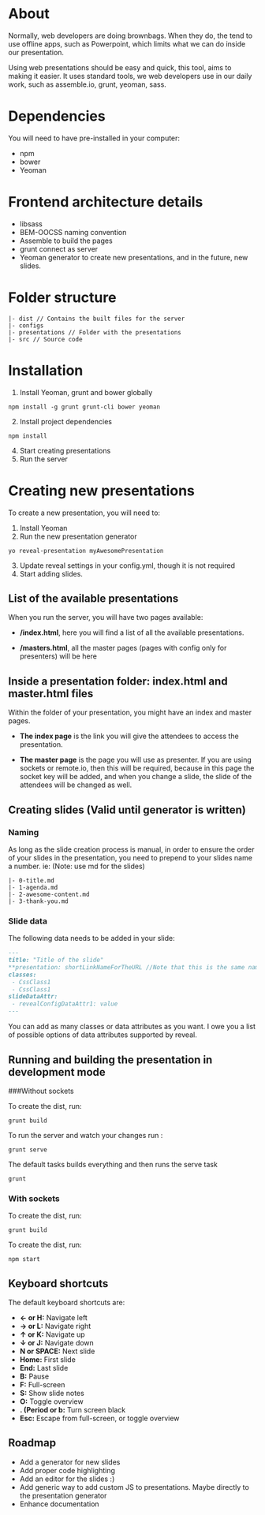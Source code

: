 # About

Normally, web developers are doing brownbags. When they do, the tend to use offline apps, such as Powerpoint, which limits what we can do inside our presentation.

Using web presentations should be easy and quick, this tool, aims to making it easier. It uses standard tools, we web developers use in our daily work, such as assemble.io, grunt, yeoman, sass.

# Dependencies

You will need to have pre-installed in your computer:

* npm
* bower
* Yeoman


# Frontend architecture details

* libsass
* BEM-OOCSS naming convention
* Assemble to build the pages 
* grunt connect as server
* Yeoman generator to create new presentations, and in the future, new slides.



# Folder structure

```
|- dist // Contains the built files for the server
|- configs
|- presentations // Folder with the presentations
|- src // Source code
```



# Installation

1. Install Yeoman, grunt and bower globally  
```
npm install -g grunt grunt-cli bower yeoman
```
 2. Install project dependencies
```
npm install
```
 4. Start creating presentations
 5. Run the server



# Creating new presentations

To create a new presentation, you will need to:

 1. Install Yeoman 
 2. Run the new presentation generator
```
yo reveal-presentation myAwesomePresentation
```
 3. Update reveal settings in your config.yml, though it is not required
 4. Start adding slides.


## List of the available presentations

When you run the server, you will have two pages available:

- **/index.html**, here you will find a list of all the available presentations. 

- **/masters.html**, all the master pages (pages with config only for presenters) will be here



## Inside a presentation folder:  index.html and master.html files

Within the folder of your presentation, you might have an index and master pages. 

- **The index page** is the link you will give the attendees to access the presentation. 

- **The master page** is the page you will use as presenter. If you are using sockets or remote.io, then this will be required, because in this page the socket key will be added, and when you change a slide, the slide of the attendees will be changed as well.



## Creating slides (Valid until generator is written)

### Naming
As long as the slide creation process is manual, in order to ensure the order of your slides in the presentation, you need to prepend to your slides name a number. ie:
(Note:  use md for the slides)

```
|- 0-title.md
|- 1-agenda.md
|- 2-awesome-content.md
|- 3-thank-you.md
```


### Slide data

The following data needs to be added in your slide:

```md
---
title: "Title of the slide"
**presentation: shortLinkNameForTheURL //Note that this is the same name you used for menuLink in the index.hbs**
classes:
 - CssClass1
 - CssClass1
slideDataAttr:
 - revealConfigDataAttr1: value
---
```

You can add as many classes or data attributes as you want. I owe you a list of possible options of data attributes supported by reveal. 

## Running and building the presentation in development mode

###Without sockets

To create the dist, run:
```
grunt build
```

To run the server and watch your changes run :
```
grunt serve
```

The default tasks builds everything and then runs the serve task
```
grunt
```

### With sockets

To create the dist, run:
```
grunt build
```

To create the dist, run:
```
npm start
```

## Keyboard shortcuts

The default keyboard shortcuts are:

 - **&#8592; or H:** Navigate left
 - **&#8594; or L:** Navigate right
 - **&#8593; or K:** Navigate up
 - **&#8595; or J:** Navigate down
 - **N or SPACE:** Next slide
 - **Home:** First slide
 - **End:** Last slide
 - **B:** Pause
 - **F:** Full-screen
 - **S:** Show slide notes
 - **O:** Toggle overview
 - **. (Period or b:** Turn screen black 
 - **Esc:** Escape from full-screen, or toggle overview


## Roadmap

- Add a generator for new slides
- Add proper code highlighting
- Add an editor for the slides :)
- Add generic way to add custom JS to presentations. Maybe directly to the presentation generator
- Enhance documentation

